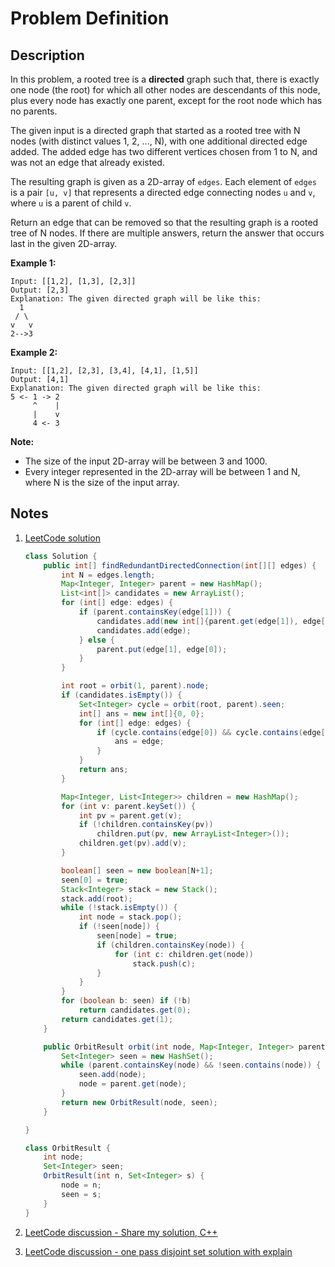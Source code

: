 # Problem Definition

## Description

In this problem, a rooted tree is a **directed** graph such that, there is exactly one node (the root) for which all other nodes are descendants of this node, plus every node has exactly one parent, except for the root node which has no parents.

The given input is a directed graph that started as a rooted tree with N nodes (with distinct values 1, 2, ..., N), with one additional directed edge added. The added edge has two different vertices chosen from 1 to N, and was not an edge that already existed.

The resulting graph is given as a 2D-array of `edges`. Each element of `edges` is a pair `[u, v]` that represents a directed edge connecting nodes `u` and `v`, where `u` is a parent of child `v`.

Return an edge that can be removed so that the resulting graph is a rooted tree of N nodes. If there are multiple answers, return the answer that occurs last in the given 2D-array.

**Example 1:**

```text
Input: [[1,2], [1,3], [2,3]]
Output: [2,3]
Explanation: The given directed graph will be like this:
  1
 / \
v   v
2-->3
```

**Example 2:**

```text
Input: [[1,2], [2,3], [3,4], [4,1], [1,5]]
Output: [4,1]
Explanation: The given directed graph will be like this:
5 <- 1 -> 2
     ^    |
     |    v
     4 <- 3
```

**Note:**

* The size of the input 2D-array will be between 3 and 1000.
* Every integer represented in the 2D-array will be between 1 and N, where N is the size of the input array.

## Notes

1. [LeetCode solution](https://leetcode.com/problems/redundant-connection-ii/solution/)

    ```java
    class Solution {
        public int[] findRedundantDirectedConnection(int[][] edges) {
            int N = edges.length;
            Map<Integer, Integer> parent = new HashMap();
            List<int[]> candidates = new ArrayList();
            for (int[] edge: edges) {
                if (parent.containsKey(edge[1])) {
                    candidates.add(new int[]{parent.get(edge[1]), edge[1]});
                    candidates.add(edge);
                } else {
                    parent.put(edge[1], edge[0]);
                }
            }

            int root = orbit(1, parent).node;
            if (candidates.isEmpty()) {
                Set<Integer> cycle = orbit(root, parent).seen;
                int[] ans = new int[]{0, 0};
                for (int[] edge: edges) {
                    if (cycle.contains(edge[0]) && cycle.contains(edge[1])) {
                        ans = edge;
                    }
                }
                return ans;
            }

            Map<Integer, List<Integer>> children = new HashMap();
            for (int v: parent.keySet()) {
                int pv = parent.get(v);
                if (!children.containsKey(pv))
                    children.put(pv, new ArrayList<Integer>());
                children.get(pv).add(v);
            }

            boolean[] seen = new boolean[N+1];
            seen[0] = true;
            Stack<Integer> stack = new Stack();
            stack.add(root);
            while (!stack.isEmpty()) {
                int node = stack.pop();
                if (!seen[node]) {
                    seen[node] = true;
                    if (children.containsKey(node)) {
                        for (int c: children.get(node))
                            stack.push(c);
                    }
                }
            }
            for (boolean b: seen) if (!b)
                return candidates.get(0);
            return candidates.get(1);
        }

        public OrbitResult orbit(int node, Map<Integer, Integer> parent) {
            Set<Integer> seen = new HashSet();
            while (parent.containsKey(node) && !seen.contains(node)) {
                seen.add(node);
                node = parent.get(node);
            }
            return new OrbitResult(node, seen);
        }

    }

    class OrbitResult {
        int node;
        Set<Integer> seen;
        OrbitResult(int n, Set<Integer> s) {
            node = n;
            seen = s;
        }
    }
    ```

1. [LeetCode discussion - Share my solution, C++](https://leetcode.com/problems/redundant-connection-ii/discuss/108073/share-my-solution-c)
1. [LeetCode discussion - one pass disjoint set solution with explain](https://leetcode.com/explore/interview/card/google/61/trees-and-graphs/366/discuss/108058/one-pass-disjoint-set-solution-with-explain)